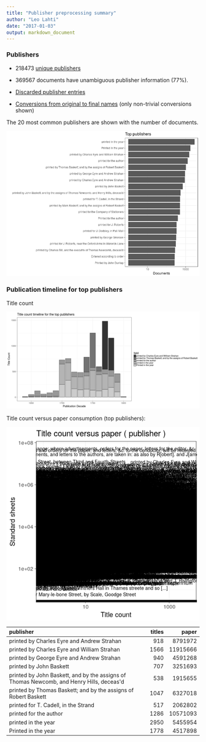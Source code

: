 ```yaml
---
title: "Publisher preprocessing summary"
author: "Leo Lahti"
date: "2017-01-03"
output: markdown_document
---
```



### Publishers

 * 218473 [unique publishers](output.tables/publisher_accepted.csv)

 * 369567 documents have unambiguous publisher information (77%). 

 * [Discarded publisher entries](output.tables/publisher_discarded.csv)

 * [Conversions from original to final names](output.tables/publisher_conversion_nontrivial.csv) (only non-trivial conversions shown)


The 20 most common publishers are shown with the number of documents. 

![plot of chunk summarypublisher2](figure/summarypublisher2-1.png)

### Publication timeline for top publishers

Title count

![plot of chunk summaryTop10pubtimeline](figure/summaryTop10pubtimeline-1.png)



Title count versus paper consumption (top publishers):

![plot of chunk publishertitlespapers](figure/publishertitlespapers-1.png)

|publisher                                                                                | titles|    paper|
|:----------------------------------------------------------------------------------------|------:|--------:|
|printed by Charles Eyre and Andrew Strahan                                               |    918|  8791972|
|printed by Charles Eyre and William Strahan                                              |   1566| 11915666|
|printed by George Eyre and Andrew Strahan                                                |    940|  4591268|
|printed by John Baskett                                                                  |    707|  3251693|
|printed by John Baskett, and by the assigns of Thomas Newcomb, and Henry Hills, deceas'd |    538|  1915655|
|printed by Thomas Baskett; and by the assigns of Robert Baskett                          |   1047|  6327018|
|printed for T. Cadell, in the Strand                                                     |    517|  2062802|
|printed for the author                                                                   |   1286| 10571093|
|printed in the year                                                                      |   2950|  5455954|
|Printed in the year                                                                      |   1778|  4517898|


